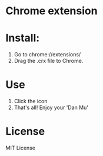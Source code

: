 # Chrome extension

# Install:

1. Go to chrome://extensions/
2. Drag the .crx file to Chrome.

# Use

1. Click the icon 
2. That's all! Enjoy your 'Dan Mu'

# License

MIT License